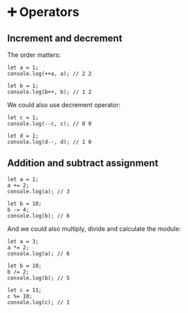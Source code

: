 # ➕ Operators

## Increment and decrement

The order matters:

```
let a = 1;
console.log(++a, a); // 2 2

let b = 1;
console.log(b++, b); // 1 2
```

We could also use decrement operator:

```
let c = 1;
console.log(--c, c); // 0 0

let d = 1;
console.log(d--, d); // 1 0
```

## Addition and subtract assignment

```
let a = 1;
a += 2;
console.log(a); // 3

let b = 10;
b -= 4;
console.log(b); // 6
```

And we could also multiply, divide and calculate the module:

```
let a = 3;
a *= 2;
console.log(a); // 6

let b = 10;
b /= 2;
console.log(b); // 5

let c = 11;
c %= 10;
console.log(c); // 1
```

